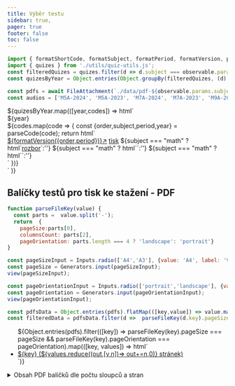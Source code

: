 ```yaml
---
title: Výběr testu
sidebar: true,
pager: true
footer: false
toc: false
---
```


```js
import { formatShortCode, formatSubject, formatPeriod, formatVersion, parseCode } from './utils/quiz-string-utils.js';
import { quizes } from './utils/quiz-utils.js';
const filteredQuizes = quizes.filter(d => d.subject === observable.params.subject && d.period === observable.params.period).flatMap(d => d.codes)
const quizesByYear = Object.entries(Object.groupBy(filteredQuizes, (d) => parseCode(d).year));

const pdfs = await FileAttachment(`./data/pdf-${observable.params.subject}-${observable.params.period}.json`).json();
const audios = ['M5A-2024', 'M5A-2023', 'M7A-2024', 'M7A-2023', 'M9A-2025', 'M9B-2025', 'M9I-2025', 'M9A-2024','M9A-2023']
```

<!-- Cards with big numbers -->

<div class="grid grid-cols-4">
 ${quizesByYear.map(([year,codes]) => html`<div class="card">
    <div class="v-stack v-stack--l">
    <div class="v-stack v-stack--s">
      <div>
        <div class="big">${year}</div>
        <!-- <span>${codes.length.toLocaleString("en-US")} testy</span> -->
      </div>
      <div class="v-stack v-stack--l">
        ${codes.map(code => {
          const {order,subject,period,year} = parseCode(code);
          return html`<div class="h-stack h-stack--m h-stack--wrap">
              <a class="h-stack h-stack--xs" href="./form-${code}"><span>${formatVersion({order,period})}</span><span>↗︎</span></a>
              <a class="h-stack h-stack--xs" href="./print-${code}"><span>tisk</span><i class="fa-solid fa-print"></i></a>
              ${subject === "math" ? html`<a class="h-stack h-stack--xs" title="Rozbor úloh" href="./solution-${code}"><span>rozbor</span><i class="fa-solid fa-mug-hot"></i></a>`:''}
              ${subject === "math" ? html`<a class="h-stack h-stack--xs" title="Řešení úloh pomocí AI" href="./ai-${code}"><i class="fa fa-brands fa-openai"></i></a>`:''}
              ${subject === "math" ? html`<a href="word-problems-${code}" title="Řešení slovních úloh (markdown)"><i class="fa fa-brands fa-markdown"></i></a>`:''}
              <a class="h-stack h-stack--xs" href="./arch-${code}"><i class="fa-solid fa-key"></i></a>              
              <!-- ${subject === "math" ? html`<a href="word-problems-tldr-${code}"  title="Řešení slovních úloh (tldraw)"><i class="fa fa-comment-nodes"></i></a>`:''}                -->
              <!-- ${subject === "math" && period != "diploma" ? html`<a href="/assets/math/${code}.mp3" title="Řešení slovních úloh (notebook LM)"><i class="fa-solid fa-microphone"></i></a>`:''} -->
          <div>`
        })}
      </div>
    </div>
  </div>`
  )}
</div>

## Balíčky testů pro tisk ke stažení - PDF

```js
function parseFileKey(value) {
  const parts =  value.split('-');
  return  {
    pageSize:parts[0],
    columnsCount: parts[2],
    pageOrientation: parts.length === 4 ? 'landscape': 'portrait'}
}

const pageSizeInput = Inputs.radio(['A4','A3'], {value: 'A4', label: 'Velikost stránky'});
const pageSize = Generators.input(pageSizeInput);
view(pageSizeInput);

const pageOrientationInput = Inputs.radio(['portrait','landscape'], {value: 'portrait', label:"Orientace", format: d => d == "landscape" ? 'na šířku': 'na výšku'});
const pageOrientation = Generators.input(pageOrientationInput);
view(pageOrientationInput);
```

```js
const pdfsData = Object.entries(pdfs).flatMap(([key,value]) => value.map(([code,count]) => ({key, code,count})))
const filteredData = pdfsData.filter(d =>  parseFileKey(d.key).pageSize === pageSize && parseFileKey(d.key).pageOrientation === pageOrientation).sort((f,s) => parseCode(s.code).year - parseCode(f.code).year);

```

<ul>${Object.entries(pdfs).filter(([key]) => parseFileKey(key).pageSize === pageSize && parseFileKey(key).pageOrientation === pageOrientation).map(([key, values]) => html`<li><a href="./assets/pdf/${observable.params.subject}-${observable.params.period}/${key}.pdf"><i class="fa-solid fa-file-pdf"></i> ${key} (${values.reduce((out,[v,n])=> out+=n,0)} stránek)</a></li>`)}</ul>

<details>
  <summary>
    Obsah PDF balíčků dle počtu sloupců a stran
  </summary>
  ${Plot.plot({
    color: {legend: true, tickFormat: d => formatShortCode(d.substring(0,8))},
    height: 420,
    x:{ label: 'Počet sloupců na stránce' },
    y:{ label:'Počet stran' },
    marks:[
      Plot.waffleY(filteredData, Plot.groupX({y:"sum"}, {x: "key", y:"count", fill:'code', tip: true})),
    ]
   })}
</details>


